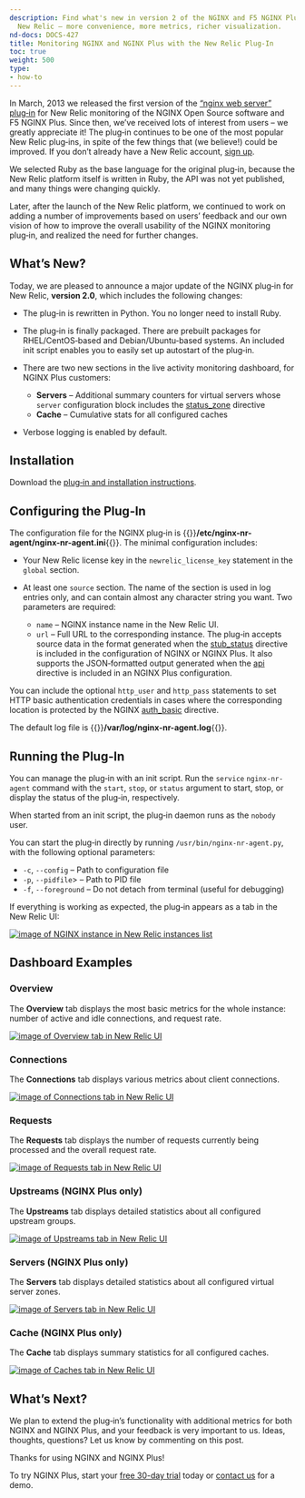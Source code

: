 ```yaml
---
description: Find what's new in version 2 of the NGINX and F5 NGINX Plus plug‑in for
  New Relic – more convenience, more metrics, richer visualization.
nd-docs: DOCS-427
title: Monitoring NGINX and NGINX Plus with the New Relic Plug-In
toc: true
weight: 500
type:
- how-to
---
```


In March, 2013 we released the first version of the [“nginx web server” plug‑in](https://newrelic.com/instant-observability/nginx) for New Relic monitoring of the NGINX Open Source  software and F5 NGINX Plus. Since then, we’ve received lots of interest from users – we greatly appreciate it! The plug‑in continues to be one of the most popular New Relic plug‑ins, in spite of the few things that (we believe!) could be improved. If you don’t already have a New Relic account, [sign up](http://newrelic.com/).

We selected Ruby as the base language for the original plug‑in, because the New Relic platform itself is written in Ruby, the API was not yet published, and many things were changing quickly.

Later, after the launch of the New Relic platform, we continued to work on adding a number of improvements based on users’ feedback and our own vision of how to improve the overall usability of the NGINX monitoring plug‑in, and realized the need for further changes.

## What’s New?

Today, we are pleased to announce a major update of the NGINX plug‑in for New Relic, **version 2.0**, which includes the following changes:

- The plug‑in is rewritten in Python. You no longer need to install Ruby.
- The plug‑in is finally packaged. There are prebuilt packages for RHEL/CentOS‑based and Debian/Ubuntu‑based systems. An included init script enables you to easily set up autostart of the plug‑in.
- There are two new sections in the live activity monitoring dashboard, for NGINX Plus customers:

  - **Servers** – Additional summary counters for virtual servers whose `server` configuration block includes the [status_zone](https://nginx.org/en/docs/http/ngx_http_api_module.html#status_zone) directive
  - **Cache** – Cumulative stats for all configured caches
- Verbose logging is enabled by default.

## Installation

Download the [plug‑in and installation instructions](https://docs.newrelic.com/install/nginx/).

## Configuring the Plug‑In

The configuration file for the NGINX plug‑in is {{<nb>}}**/etc/nginx-nr-agent/nginx-nr-agent.ini**{{</nb>}}. The minimal configuration includes:

- Your New Relic license key in the `newrelic_license_key` statement in the `global` section.

- At least one `source` section. The name of the section is used in log entries only, and can contain almost any character string you want. Two parameters are required:

  - `name` – NGINX instance name in the New Relic UI.
  - `url` – Full URL to the corresponding instance. The plug‑in accepts source data in the format generated when the [stub_status](https://nginx.org/en/docs/http/ngx_http_stub_status_module.html#stub_status) directive is included in the configuration of NGINX or NGINX Plus. It also supports the JSON‑formatted output generated when the [api](https://nginx.org/en/docs/http/ngx_http_api_module.html#api) directive is included in an NGINX Plus configuration.

You can include the optional `http_user` and `http_pass` statements to set HTTP basic authentication credentials in cases where the corresponding location is protected by the NGINX [auth_basic](https://nginx.org/en/docs/http/ngx_http_auth_basic_module.html#auth_basic) directive.

The default log file is {{<nb>}}**/var/log/nginx-nr-agent.log**{{</nb>}}.

## Running the Plug‑In

You can manage the plug‑in with an init script. Run the <span style="white-space: nowrap;">`service` `nginx-nr-agent`</span> command with the `start`, `stop`, or `status` argument to start, stop, or display the status of the plug‑in, respectively.

When started from an init script, the plug‑in daemon runs as the `nobody` user.

You can start the plug‑in directly by running <span style="white-space: nowrap;">`/usr/bin/nginx-nr-agent.py`</span>, with the following optional parameters:

- <span style="white-space: nowrap;">`-c`</span>, <span style="white-space: nowrap;">`--config`</span> – Path to configuration file
- <span style="white-space: nowrap;">`-p`</span>, <span style="white-space: nowrap;">`--pidfile`</span>> – Path to PID file
- <span style="white-space: nowrap;">`-f`</span>, <span style="white-space: nowrap;">`--foreground`</span> – Do not detach from terminal (useful for debugging)

If everything is working as expected, the plug‑in appears as a tab in the New Relic UI:

[![image of NGINX instance in New Relic instances list](/nginx/images/0s-instances.png)](/nginx/images/0s-instances.png)

## Dashboard Examples

### Overview

The **Overview** tab displays the most basic metrics for the whole instance: number of active and idle connections, and request rate.

[![image of Overview tab in New Relic UI](/nginx/images/1s-overview.png)](/nginx/images/1s-overview.png)

### Connections

The **Connections** tab displays various metrics about client connections.

[![image of Connections tab in New Relic UI](/nginx/images/2s-connections.png)](/nginx/images/2s-connections.png)

### Requests

The **Requests** tab displays the number of requests currently being processed and the overall request rate.

[![image of Requests tab in New Relic UI](/nginx/images/3s-requests.png)](/nginx/images/3s-requests.png)

### Upstreams (NGINX Plus only)

The **Upstreams** tab displays detailed statistics about all configured upstream groups.

[![image of Upstreams tab in New Relic UI](/nginx/images/4s-upstreams.png)](/nginx/images/4s-upstreams.png)

### Servers (NGINX Plus only)

The **Servers** tab displays detailed statistics about all configured virtual server zones.

[![image of Servers tab in New Relic UI](/nginx/images/5s-servers.png)](/nginx/images/5s-servers.png)

### Cache (NGINX Plus only)

The **Cache** tab displays summary statistics for all configured caches.

[![image of Caches tab in New Relic UI](/nginx/images/6s-cache.png)](/nginx/images/6s-cache.png)

## What’s Next?

We plan to extend the plug‑in’s functionality with additional metrics for both NGINX and NGINX Plus, and your feedback is very important to us. Ideas, thoughts, questions? Let us know by commenting on this post.

Thanks for using NGINX and NGINX Plus!

To try NGINX Plus, start your <span style="white-space: nowrap;">[free 30-day trial](https://www.nginx.com/free-trial-request/)</span> today or [contact us](https://www.nginx.com/contact-sales/) for a demo.
